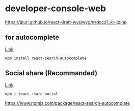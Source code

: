 # developer-console-web


https://jpuri.github.io/react-draft-wysiwyg/#/docs?_k=jjqinp

## for autocomplete
[Link](https://www.npmjs.com/package/react-search-autocomplete)

```
npm install react-search-autocomplete

```

## Social share (Recommanded)
[Link](https://www.npmjs.com/package/react-share-social)

```
npm i react-share-social

```
https://www.npmjs.com/package/react-search-autocomplete